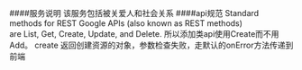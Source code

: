 ####服务说明
该服务包括被关爱人和社会关系
####api规范
Standard methods for REST Google APIs (also known as REST methods) are List, Get, Create, Update, and Delete.   所以添加类api使用Create而不用Add。
create 返回创建资源的对象，参数检查失败，走默认的onError方法传递到前端